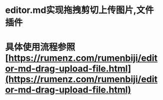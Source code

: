 # editor.md实现拖拽剪切上传图片,文件插件
# 具体使用流程参照  [https://rumenz.com/rumenbiji/editor-md-drag-upload-file.html](https://rumenz.com/rumenbiji/editor-md-drag-upload-file.html)

